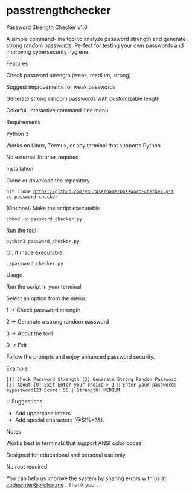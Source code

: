 # passtrengthchecker
Password Strength Checker v1.0

A simple command-line tool to analyze password strength and generate strong random passwords. Perfect for testing your own passwords and improving cybersecurity hygiene.

Features

Check password strength (weak, medium, strong)

Suggest improvements for weak passwords

Generate strong random passwords with customizable length

Colorful, interactive command-line menu

Requirements

Python 3

Works on Linux, Termux, or any terminal that supports Python

No external libraries required

Installation

Clone or download the repository

<code>git clone https://github.com/yourusername/password-checker.git
cd password-checker</code>


(Optional) Make the script executable

<code>chmod +x password_checker.py</code>


Run the tool

<code>python3 password_checker.py</code>


Or, if made executable:

<code>./password_checker.py</code>

Usage

Run the script in your terminal.

Select an option from the menu:

1 → Check password strength

2 → Generate a strong random password

3 → About the tool

0 → Exit

Follow the prompts and enjoy enhanced password security.

Example

<code>[1] Check Password Strength
[2] Generate Strong Random Password
[3] About
[0] Exit
Enter your choice > 1
🔑 Enter your password: mypassword123
Score: 55 | Strength: MEDIUM</code>

💡 Suggestions:
- Add uppercase letters.
- Add special characters (@$!%*?&).

Notes

Works best in terminals that support ANSI color codes

Designed for educational and personal use only

No root required

You can help us improve the system by sharing errors with us at codewriter@proton.me . Thank you...
